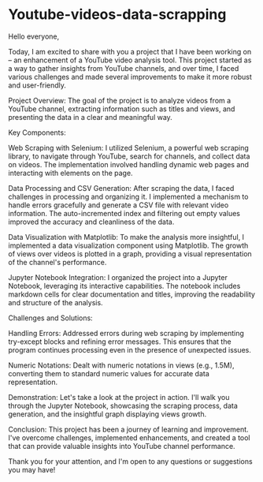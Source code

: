 # Youtube-videos-data-scrapping

Hello everyone,

Today, I am excited to share with you a project that I have been working on – an enhancement of a YouTube video analysis tool. This project started as a way to gather insights from YouTube channels, and over time, I faced various challenges and made several improvements to make it more robust and user-friendly.

Project Overview:
The goal of the project is to analyze videos from a YouTube channel, extracting information such as titles and views, and presenting the data in a clear and meaningful way.

Key Components:

Web Scraping with Selenium:
I utilized Selenium, a powerful web scraping library, to navigate through YouTube, search for channels, and collect data on videos. The implementation involved handling dynamic web pages and interacting with elements on the page.

Data Processing and CSV Generation:
After scraping the data, I faced challenges in processing and organizing it. I implemented a mechanism to handle errors gracefully and generate a CSV file with relevant video information. The auto-incremented index and filtering out empty values improved the accuracy and cleanliness of the data.

Data Visualization with Matplotlib:
To make the analysis more insightful, I implemented a data visualization component using Matplotlib. The growth of views over videos is plotted in a graph, providing a visual representation of the channel's performance.

Jupyter Notebook Integration:
I organized the project into a Jupyter Notebook, leveraging its interactive capabilities. The notebook includes markdown cells for clear documentation and titles, improving the readability and structure of the analysis.

Challenges and Solutions:

Handling Errors:
Addressed errors during web scraping by implementing try-except blocks and refining error messages. This ensures that the program continues processing even in the presence of unexpected issues.

Numeric Notations:
Dealt with numeric notations in views (e.g., 1.5M), converting them to standard numeric values for accurate data representation.

Demonstration:
Let's take a look at the project in action. I'll walk you through the Jupyter Notebook, showcasing the scraping process, data generation, and the insightful graph displaying views growth.

Conclusion:
This project has been a journey of learning and improvement. I've overcome challenges, implemented enhancements, and created a tool that can provide valuable insights into YouTube channel performance.

Thank you for your attention, and I'm open to any questions or suggestions you may have!
